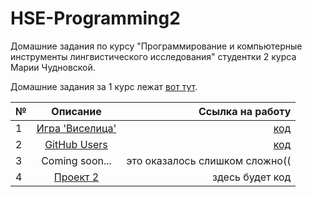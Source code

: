 # HSE-Programming2
Домашние задания по курсу "Программирование и компьютерные инструменты лингвистического исследования" студентки 2 курса Марии Чудновской.

Домашние задания за 1 курс лежат [вот тут](https://github.com/kayajiva/HSE-Programming1).

№|Описание|Ссылка на работу
---|:---:|---:
1|[Игра 'Виселица'](https://github.com/ancatmara/learnpython2018/blob/master/Homeworks/HW1.md)|[код](https://github.com/kayajiva/HSE-Programming2/tree/master/hw1)
2|[GitHub Users](https://github.com/ancatmara/learnpython2018/blob/master/Homeworks/HW2.md)|[код](https://github.com/kayajiva/HSE-Programming2/tree/master/hw2)
3|Coming soon...|это оказалось слишком сложно((
4|[Проект 2](https://github.com/ancatmara/learnpython2018/blob/master/Homeworks/QuestionnaireHW.md)|здесь будет код

